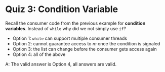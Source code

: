 # Quiz 3: Condition Variable

Recall the consumer code from the previous example for **condition variables**. Instead of `while` why did we not simply use `if`?

- Option 1: `while` can support multiple consumer threads
- Option 2: cannot guarantee access to *m* once the condition is signaled
- Option 3: the list can change before the consumer gets access again
- Option 4: all of the above

A: The valid answer is Option 4, all answers are valid.

